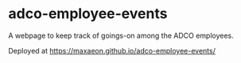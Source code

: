 # adco-employee-events
A webpage to keep track of goings-on among the ADCO employees.

Deployed at https://maxaeon.github.io/adco-employee-events/
